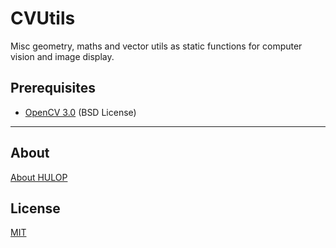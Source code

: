 <!--
The MIT License (MIT)

Copyright (c) 2017 IBM Corporation
Permission is hereby granted, free of charge, to any person obtaining a copy
of this software and associated documentation files (the "Software"), to deal
in the Software without restriction, including without limitation the rights
to use, copy, modify, merge, publish, distribute, sublicense, and/or sell
copies of the Software, and to permit persons to whom the Software is
furnished to do so, subject to the following conditions:

The above copyright notice and this permission notice shall be included in all
copies or substantial portions of the Software.

THE SOFTWARE IS PROVIDED "AS IS", WITHOUT WARRANTY OF ANY KIND, EXPRESS OR
IMPLIED, INCLUDING BUT NOT LIMITED TO THE WARRANTIES OF MERCHANTABILITY,
FITNESS FOR A PARTICULAR PURPOSE AND NONINFRINGEMENT. IN NO EVENT SHALL THE
AUTHORS OR COPYRIGHT HOLDERS BE LIABLE FOR ANY CLAIM, DAMAGES OR OTHER
LIABILITY, WHETHER IN AN ACTION OF CONTRACT, TORT OR OTHERWISE, ARISING FROM,
OUT OF OR IN CONNECTION WITH THE SOFTWARE OR THE USE OR OTHER DEALINGS IN THE
SOFTWARE.
-->

# CVUtils
Misc geometry, maths and vector utils as static functions for computer vision and image display.

## Prerequisites
- [OpenCV 3.0](http://opencv.org/)    (BSD License)

----
## About
[About HULOP](https://github.com/hulop/00Readme)

## License
[MIT](http://opensource.org/licenses/MIT)
